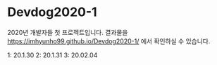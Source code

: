 # Devdog2020-1
2020년 개발자들 첫 프로젝트입니다.
결과물을 https://imhyunho99.github.io/Devdog2020-1/ 에서 확인하실 수 있습니다.

1:  20.1.30
2:  20.1.31
3:  20.02.04
